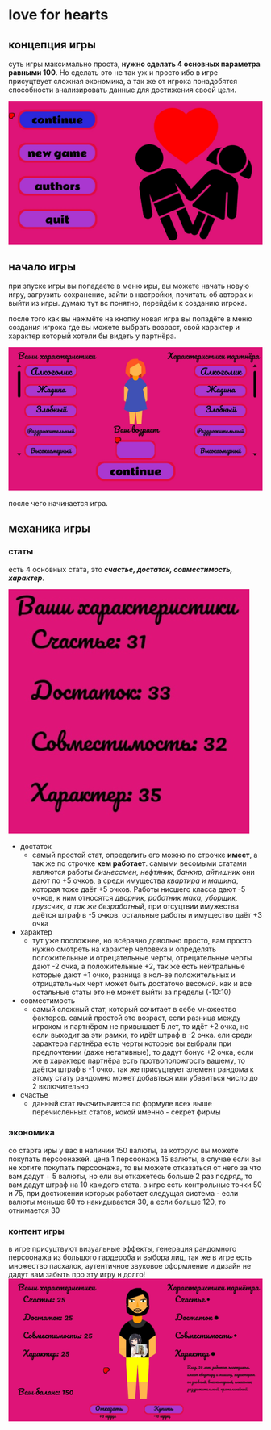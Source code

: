 # love for hearts
## концепция игры
суть игры максимально проста, **нужно сделать 4 основных параметра 
равными 100**. Но сделать это не так уж и просто ибо в игре присуцтвует
сложная экономика, а так же от игрока понадобятся способности 
анализировать данные для достижения своей цели.

![image](readme%20images/menu.jpg)
## начало игры
при зпуске игры вы попадаете в меню иры, вы можете начать новую игру,
загрузить сохранение, зайти в настройки, почитать об авторах и
выйти из игры. думаю тут вс понятно, перейдём к созданию игрока.

после того как вы нажмёте на кнопку новая игра вы попадёте в меню создания
игрока где вы можете выбрать возраст, свой характер и характер который
хотели бы видеть у партнёра.

![image4](readme%20images/you.jpg)

после чего начинается игра.
## механика игры
### статы
есть 4 основных стата, это **_счастье, достаток, совместимость,
 характер_**.
 
![image2](readme%20images/stats.jpg)

* достаток
   * самый простой стат, определить его можно по строчке **имеет**, 
    а так же по строчке **кем работает**. самыми весомыми статами 
    являются работы _бизнессмен, нефтяник, банкир, айтишник_ они
    дают по +5 очков, а среди имущества _квартира и машина_, которая
    тоже даёт +5 очков. Работы нисшего класса дают -5 очков, к ним
    относятся _дворник, работник мака, уборщик, грузсчик, а так же
    безработный_, при отсуцтвии имужества даётся штраф в -5 очков.
    остальные работы и имущество даёт +3 очка
* характер
   * тут уже посложнее, но всёравно довольно просто, вам просто нужно
   смотреть на характер человека и определять положительные и 
   отрецательные черты, отрецательные черты дают -2 очка, а положительные
   +2, так же есть нейтральные которые дают +1 очко, разница в кол-ве
   положительных и отрицательных черт может быть достаточо весомой.
   как и все остальные статы это не может выйти за пределы (-10:10)
* совместимость
   * самый сложный стат, который сочитает в себе множество факторов.
   самый простой это возраст, если разница между игроком и партнёром
   не привышает 5 лет, то идёт +2 очка, но если выходит за эти рамки,
   то идёт штраф в -2 очка. ели среди зарактера партнёра есть 
   черты которые вы выбрали при предпочтении (даже негативные), то 
   дадут бонус +2 очка, если же в характере партнёра есть протвоположгость
   вашему, то даётся штраф в -1 очко. так же присуцтвует элемент рандома 
   к этому стату рандомно может добавться или убавиться число до 2 включительно
* счастье
   * данный стат высчитывается по формуле всех выше перечисленных статов,
   кокой именно - секрет фирмы
### экономика
со старта иры у вас в наличии 150 валюты, за которую вы можете покупать 
персоонажей. цена 1 персоонажа 15 валюты, в случае если вы не хотите покупать
персоонажа, то вы можете отказаться от него за что вам дадут + 5 валюты,
но ели вы откажетесь больше 2 раз подряд, то вам дадут штраф на 10 каждого
стата. в игре есть контрольные точки 50 и 75, при достижении которых
работает следущая система - если валюты меньше 60 
то накидывается 30, а если больше 120, то отнимается 30
### контент игры
в игре присуцтвуют визуальные эффекты, генерация рандомного персоонажа
из большого гардероба и выбора лиц, так же в игре есть множество пасхалок,
аутентичное звуковое оформление и дизайн не дадут вам забыть про эту игру
н долго!
![image3](readme%20images/play.jpg)

